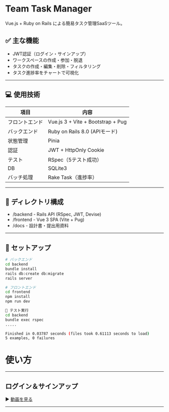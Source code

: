 # Team Task Manager

Vue.js + Ruby on Rails による簡易タスク管理SaaSツール。

## ✅ 主な機能

- JWT認証（ログイン・サインアップ）
- ワークスペースの作成・参加・脱退
- タスクの作成・編集・削除・フィルタリング
- タスク進捗率をチャートで可視化

---

## 💻 使用技術

| 項目 | 内容 |
|------|------|
| フロントエンド | Vue.js 3 + Vite + Bootstrap + Pug |
| バックエンド | Ruby on Rails 8.0 (APIモード) |
| 状態管理 | Pinia |
| 認証 | JWT + HttpOnly Cookie |
| テスト | RSpec（5テスト成功） |
| DB | SQLite3 |
| バッチ処理 | Rake Task（進捗率）

---

## 📂 ディレクトリ構成
- /backend    - Rails API (RSpec, JWT, Devise)
- /frontend   - Vue 3 SPA (Vite + Pug)
- /docs       - 設計書・提出用資料

---

## 🚀 セットアップ

```bash
# バックエンド
cd backend
bundle install
rails db:create db:migrate
rails server

# フロントエンド
cd frontend
npm install
npm run dev

🧪 テスト実行
cd backend
bundle exec rspec
.....

Finished in 0.03787 seconds (files took 0.61113 seconds to load)
5 examples, 0 failures
```

# 使い方
---
## ログイン＆サインアップ
▶️ [動画を見る]([https://www.youtube.com/watch?v=YOUR_VIDEO_ID](https://youtu.be/nR9HnVMNYyE))

---
